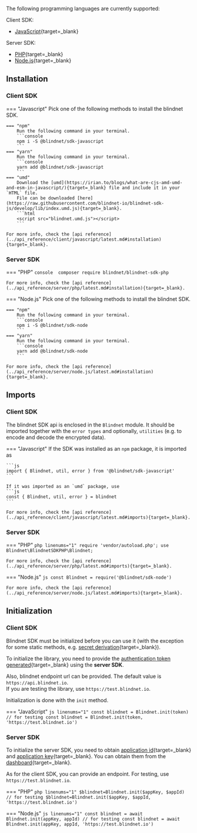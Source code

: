 The following programming languages are currently supported:

Client SDK:

- [JavaScript](../api_reference/client/javascript/latest.md){target=_blank}

Server SDK:

- [PHP](../api_reference/server/php/latest.md){target=_blank}
- [Node.js](../api_reference/server/node.js/latest.md){target=_blank}

## Installation

### Client SDK
=== "Javascript"
    Pick one of the following methods to install the blindnet SDK.

    === "npm"
        Run the following command in your terminal.
        ```console
        npm i -S @blindnet/sdk-javascript
        ```
    === "yarn"
        Run the following command in your terminal.
        ```console
        yarn add @blindnet/sdk-javascript
        ```
    === "umd"
        Download the [umd](https://irian.to/blogs/what-are-cjs-amd-umd-and-esm-in-javascript/){target=_blank} file and include it in your `HTML` file.  
        File can be downloaded [here](https://raw.githubusercontent.com/blindnet-io/blindnet-sdk-js/develop/lib/index.umd.js){target=_blank}.
        ```html
        <script src="blindnet.umd.js"></script>
        ```

    For more info, check the [api reference](../api_reference/client/javascript/latest.md#installation){target=_blank}.

### Server SDK
=== "PHP"
    ```console 
    composer require blindnet/blindnet-sdk-php
    ```

    For more info, check the [api reference](../api_reference/server/php/latest.md#installation){target=_blank}.

=== "Node.js"
    Pick one of the following methods to install the blindnet SDK.
    
    === "npm"
        Run the following command in your terminal.
        ```console
        npm i -S @blindnet/sdk-node
        ```
    === "yarn"
        Run the following command in your terminal.
        ```console
        yarn add @blindnet/sdk-node
        ```

    For more info, check the [api reference](../api_reference/server/node.js/latest.md#installation){target=_blank}.
    

## Imports

### Client SDK
The blindnet SDK api is enclosed in the `Blindnet` module. It should be imported together with the `error types` and optionally, `utilities` (e.g. to encode and decode the encrypted data).

=== "Javascript"
    If the SDK was installed as an `npm` package, it is imported as

    ```js
    import { Blindnet, util, error } from '@blindnet/sdk-javascript'
    ```

    If it was imported as an `umd` package, use
    ```js
    const { Blindnet, util, error } = blindnet
    ```

    For more info, check the [api reference](../api_reference/client/javascript/latest.md#imports){target=_blank}.

### Server SDK
=== "PHP"
    ```php linenums="1"
    require 'vendor/autoload.php';
    use Blindnet\BlindnetSDKPHP\Blindnet;
    ```

    For more info, check the [api reference](../api_reference/server/php/latest.md#imports){target=_blank}.

=== "Node.js"
    ```js
    const Blindnet = require('@blindnet/sdk-node')
    ```

    For more info, check the [api reference](../api_reference/server/node.js/latest.md#imports){target=_blank}.

## Initialization

### Client SDK 
Blindnet SDK must be initialized before you can use it (with the exception for some static methods, e.g. [secret derivation](./managing_users_access.md#splitting_secrets){target=_blank}).

To initialize the library, you need to provide the [authentication token generated](./managing_users_access.md#creating_user_tokens){target=_blank} using the **server SDK**.

Also, blindnet endpoint url can be provided. The default value is `https://api.blindnet.io`.  
If you are testing the library, use `https://test.blindnet.io`.

Initialization is done with the `init` method.
  
=== "JavaScript"
    ```js linenums="1"
    const blindnet = Blindnet.init(token)
    // for testing
    const blindnet = Blindnet.init(token, 'https://test.blindnet.io')
    ```

### Server SDK
To initialize the server SDK, you need to obtain [application id](../other/glossary.md){target=_blank} and [application key](../other/glossary.md){target=_blank}. You can obtain them from the [dashboard](https://dashboard.blindnet.io){target=_blank}.

As for the client SDK, you can provide an endpoint. For testing, use `https://test.blindnet.io`.

=== "PHP"
    ```php linenums="1"
    $blindnet=Blindnet.init($appKey, $appId)
    // for testing
    $blindnet=Blindnet.init($appKey, $appId, 'https://test.blindnet.io')
    ```

=== "Node.js"
    ```js linenums="1"
    const blindnet = await Blindnet.init(appKey, appId)
    // for testing
    const blindnet = await Blindnet.init(appKey, appId, 'https://test.blindnet.io')
    ```